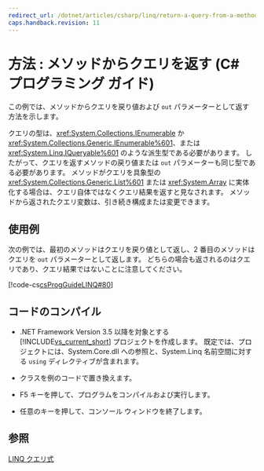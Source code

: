 ```yaml
---
redirect_url: /dotnet/articles/csharp/linq/return-a-query-from-a-method
caps.handback.revision: 11
---
```

# 方法 : メソッドからクエリを返す (C# プログラミング ガイド)
この例では、メソッドからクエリを戻り値および `out` パラメーターとして返す方法を示します。  
  
 クエリの型は、<xref:System.Collections.IEnumerable> か <xref:System.Collections.Generic.IEnumerable%601>、または <xref:System.Linq.IQueryable%601> のような派生型である必要があります。  したがって、クエリを返すメソッドの戻り値または `out` パラメーターも同じ型である必要があります。  メソッドがクエリを具象型の <xref:System.Collections.Generic.List%601> または <xref:System.Array> に実体化する場合は、クエリ自体ではなくクエリ結果を返すと見なされます。  メソッドから返されたクエリ変数は、引き続き構成または変更できます。  
  
## 使用例  
 次の例では、最初のメソッドはクエリを戻り値として返し、2 番目のメソッドはクエリを `out` パラメーターとして返します。  どちらの場合も返されるのはクエリであり、クエリ結果ではないことに注意してください。  
  
 [!code-cs[csProgGuideLINQ#80](../../../csharp/programming-guide/arrays/codesnippet/csharp/csLINQProgRef/csRef30LangFeatures_2.cs#80)]  
  
## コードのコンパイル  
  
-   .NET Framework Version 3.5 以降を対象とする [!INCLUDE[vs_current_short](../../../csharp/programming-guide/classes-and-structs/includes/vs-current-short-md.md)] プロジェクトを作成します。  既定では、プロジェクトには、System.Core.dll への参照と、System.Linq 名前空間に対する `using` ディレクティブが含まれます。  
  
-   クラスを例のコードで置き換えます。  
  
-   F5 キーを押して、プログラムをコンパイルおよび実行します。  
  
-   任意のキーを押して、コンソール ウィンドウを終了します。  
  
## 参照  
 [LINQ クエリ式](../../../csharp/programming-guide/linq-query-expressions/index.md)